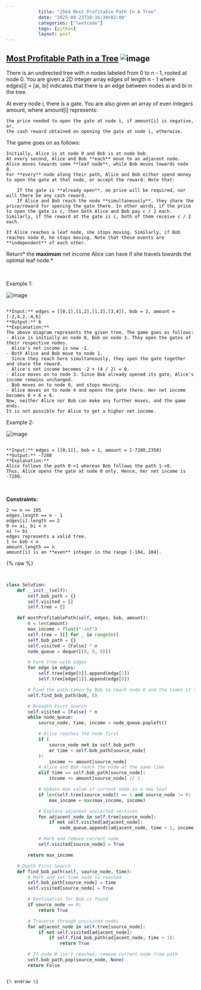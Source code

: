 ```yaml
---
            title: "2564 Most Profitable Path In A Tree"
            date: "2025-08-23T10:16:39+02:00"
            categories: ["leetcode"]
            tags: [python]
            layout: post
---
```

            
## [Most Profitable Path in a Tree](https://leetcode.com/problems/most-profitable-path-in-a-tree) ![image](https://img.shields.io/badge/Difficulty-Medium-orange)

There is an undirected tree with n nodes labeled from 0 to n - 1, rooted at node 0. You are given a 2D integer array edges of length n - 1 where edges[i] = [ai, bi] indicates that there is an edge between nodes ai and bi in the tree.

At every node i, there is a gate. You are also given an array of even integers amount, where amount[i] represents:

	the price needed to open the gate at node i, if amount[i] is negative, or,
	the cash reward obtained on opening the gate at node i, otherwise.

The game goes on as follows:

	Initially, Alice is at node 0 and Bob is at node bob.
	At every second, Alice and Bob **each** move to an adjacent node. Alice moves towards some **leaf node**, while Bob moves towards node 0.
	For **every** node along their path, Alice and Bob either spend money to open the gate at that node, or accept the reward. Note that:

		If the gate is **already open**, no price will be required, nor will there be any cash reward.
		If Alice and Bob reach the node **simultaneously**, they share the price/reward for opening the gate there. In other words, if the price to open the gate is c, then both Alice and Bob pay c / 2 each. Similarly, if the reward at the gate is c, both of them receive c / 2 each.

	If Alice reaches a leaf node, she stops moving. Similarly, if Bob reaches node 0, he stops moving. Note that these events are **independent** of each other.

Return* the **maximum** net income Alice can have if she travels towards the optimal leaf node.*

 

Example 1:

![image](https://assets.leetcode.com/uploads/2022/10/29/eg1.png)
```

**Input:** edges = [[0,1],[1,2],[1,3],[3,4]], bob = 3, amount = [-2,4,2,-4,6]
**Output:** 6
**Explanation:** 
The above diagram represents the given tree. The game goes as follows:
- Alice is initially on node 0, Bob on node 3. They open the gates of their respective nodes.
  Alice's net income is now -2.
- Both Alice and Bob move to node 1. 
  Since they reach here simultaneously, they open the gate together and share the reward.
  Alice's net income becomes -2 + (4 / 2) = 0.
- Alice moves on to node 3. Since Bob already opened its gate, Alice's income remains unchanged.
  Bob moves on to node 0, and stops moving.
- Alice moves on to node 4 and opens the gate there. Her net income becomes 0 + 6 = 6.
Now, neither Alice nor Bob can make any further moves, and the game ends.
It is not possible for Alice to get a higher net income.

```

Example 2:

![image](https://assets.leetcode.com/uploads/2022/10/29/eg2.png)
```

**Input:** edges = [[0,1]], bob = 1, amount = [-7280,2350]
**Output:** -7280
**Explanation:** 
Alice follows the path 0->1 whereas Bob follows the path 1->0.
Thus, Alice opens the gate at node 0 only. Hence, her net income is -7280. 

```

 

**Constraints:**

	2 <= n <= 105
	edges.length == n - 1
	edges[i].length == 2
	0 <= ai, bi < n
	ai != bi
	edges represents a valid tree.
	1 <= bob < n
	amount.length == n
	amount[i] is an **even** integer in the range [-104, 104].

{% raw %}


```python


class Solution:
    def __init__(self):
        self.bob_path = {}
        self.visited = []
        self.tree = []

    def mostProfitablePath(self, edges, bob, amount):
        n = len(amount)
        max_income = float("-inf")
        self.tree = [[] for _ in range(n)]
        self.bob_path = {}
        self.visited = [False] * n
        node_queue = deque([(0, 0, 0)])

        # Form tree with edges
        for edge in edges:
            self.tree[edge[0]].append(edge[1])
            self.tree[edge[1]].append(edge[0])

        # Find the path taken by Bob to reach node 0 and the times it takes to get there
        self.find_bob_path(bob, 0)

        # Breadth First Search
        self.visited = [False] * n
        while node_queue:
            source_node, time, income = node_queue.popleft()

            # Alice reaches the node first
            if (
                source_node not in self.bob_path
                or time < self.bob_path[source_node]
            ):
                income += amount[source_node]
            # Alice and Bob reach the node at the same time
            elif time == self.bob_path[source_node]:
                income += amount[source_node] // 2

            # Update max value if current node is a new leaf
            if len(self.tree[source_node]) == 1 and source_node != 0:
                max_income = max(max_income, income)

            # Explore adjacent unvisited vertices
            for adjacent_node in self.tree[source_node]:
                if not self.visited[adjacent_node]:
                    node_queue.append((adjacent_node, time + 1, income))

            # Mark and remove current node
            self.visited[source_node] = True

        return max_income

    # Depth First Search
    def find_bob_path(self, source_node, time):
        # Mark and set time node is reached
        self.bob_path[source_node] = time
        self.visited[source_node] = True

        # Destination for Bob is found
        if source_node == 0:
            return True

        # Traverse through unvisited nodes
        for adjacent_node in self.tree[source_node]:
            if not self.visited[adjacent_node]:
                if self.find_bob_path(adjacent_node, time + 1):
                    return True

        # If node 0 isn't reached, remove current node from path
        self.bob_path.pop(source_node, None)
        return False


{% endraw %}
```
